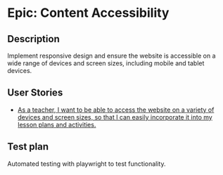 # Epic: Content Accessibility
## Description
Implement responsive design and ensure the website is accessible on a wide range of devices and screen sizes, including mobile and tablet devices.
## User Stories
* [As a teacher, I want to be able to access the website on a variety of devices and screen sizes, so that I can easily incorporate it into my lesson plans and activities.](UserStories/story6.md)

## Test plan
Automated testing with playwright to test functionality.